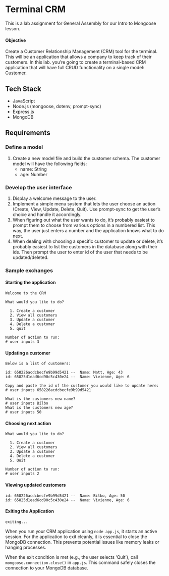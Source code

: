 # Terminal CRM
This is a lab assignment for General Assembly for our Intro to Mongoose lesson.

#### Objective
Create a Customer Relationship Management (CRM) tool for the terminal. This will be an application that allows a company to keep track of their customers. In this lab. you’re going to create a terminal-based CRM application that will have full CRUD functionality on a single model: Customer.

## Tech Stack
- JavaScript
- Node.js (mongoose, dotenv, prompt-sync)
- Express.js
- MongoDB

## Requirements
### Define a model
1. Create a new model file and build the customer schema. The customer model will have the following fields:
    - name: String
    - age: Number

### Develop the user interface
1. Display a welcome message to the user.
2. Implement a simple menu system that lets the user choose an action (Create, View, Update, Delete, Quit). Use prompt-sync to get the user’s choice and handle it accordingly.
3. When figuring out what the user wants to do, it’s probably easiest to prompt them to choose from various options in a numbered list. This way, the user just enters a number and the application knows what to do next.
4. When dealing with choosing a specific customer to update or delete, it’s probably easiest to list the customers in the database along with their ids. Then prompt the user to enter id of the user that needs to be updated/deleted.

### Sample exchanges

#### Starting the application
```
Welcome to the CRM

What would you like to do?

  1. Create a customer
  2. View all customers
  3. Update a customer
  4. Delete a customer
  5. quit

Number of action to run: 
# user inputs 3
```
#### Updating a customer
```
Below is a list of customers: 

id: 658226acdcbecfe9b99d5421 --  Name: Matt, Age: 43
id: 65825d1ead6cd90c5c430e24 --  Name: Vivienne, Age: 6

Copy and paste the id of the customer you would like to update here: 
# user inputs 658226acdcbecfe9b99d5421

What is the customers new name?
# user inputs Bilbo
What is the customers new age?
# user inputs 50
```
#### Choosing next action
```
What would you like to do?

  1. Create a customer
  2. View all customers
  3. Update a customer
  4. Delete a customer
  5. Quit

Number of action to run: 
# user inputs 2
```
#### Viewing updated customers
```
id: 658226acdcbecfe9b99d5421 --  Name: Bilbo, Age: 50
id: 65825d1ead6cd90c5c430e24 --  Name: Vivienne, Age: 6
```
#### Exiting the Application
```
exiting...
```
When you run your CRM application using `node app.js`, it starts an active session. For the application to exit cleanly, it is essential to close the MongoDB connection. This prevents potential issues like memory leaks or hanging processes.

When the exit condition is met (e.g., the user selects ‘Quit’), call `mongoose.connection.close()` in `app.js`. This command safely closes the connection to your MongoDB database.